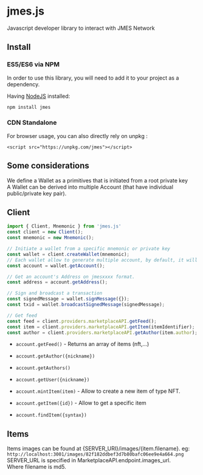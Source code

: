 # jmes.js

Javascript developer library to interact with JMES Network


## Install

### ES5/ES6 via NPM

In order to use this library, you will need to add it to your project as a dependency.

Having [NodeJS](https://nodejs.org/) installed:   

```sh
npm install jmes
```

### CDN Standalone

For browser usage, you can also directly rely on unpkg :

```
<script src="https://unpkg.com/jmes"></script>
```

## Some considerations 

We define a Wallet as a primitives that is initiated from a root private key   
A Wallet can be derived into multiple Account (that have individual public/private key pair).    

## Client

```js
import { Client, Mnemonic } from 'jmes.js'
const client = new Client();
const mnemonic = new Mnemonic();

// Initiate a wallet from a specific mnemonic or private key
const wallet = client.createWallet(mnemonic);
// Each wallet allow to generate multiple account, by default, it will be index 0. 
const account = wallet.getAccount();

// Get an account's Address on jmesxxxx format.  
const address = account.getAddress();

// Sign and broadcast a transaction
const signedMessage = wallet.signMessage({});
const txid = wallet.broadcastSignedMessage(signedMessage);

// Get feed
const feed = client.providers.marketplaceAPI.getFeed();
const item = client.providers.marketplaceAPI.getItem(itemIdentifier);
const author = client.providers.marketplaceAPI.getAuthor(item.author);
```

- `account.getFeed()` - Returns an array of items (nft,...)

- `account.getAuthor({nickname})`
- `account.getAuthors()`
- `account.getUser({nickname})`

- `account.mintItem(item)` - Allow to create a new item of type NFT.
- `account.getItem({id})` - Allow to get a specific item
- `account.findItem({syntax})`

## Items

Items images can be found at {SERVER_URI}/images/{item.filename}. eg: `http://localhost:3001/images/82f182ddbef3d7b80bafc06ee9e4a664.png`   
SERVER_URL is specified in MarketplaceAPI.endpoint.images_url.  
Where filename is md5.
